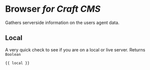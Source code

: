 # Browser *for Craft CMS*
Gathers serverside information on the users agent data.


## Local
A very quick check to see if you are on a local or live server. Returns ```Boolean```
```
{{ local }}
```
